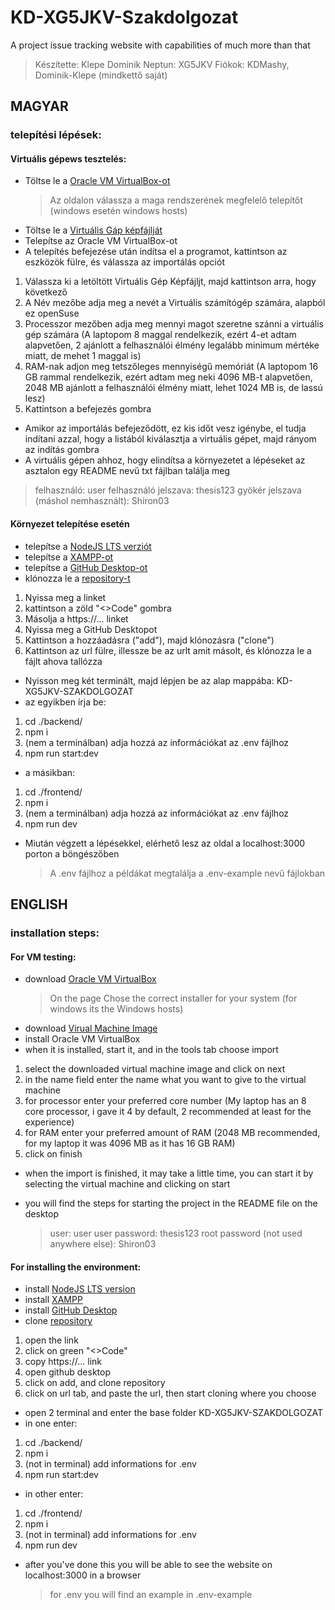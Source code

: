 # KD-XG5JKV-Szakdolgozat

A project issue tracking website with capabilities of much more than that

> Készítette: Klepe Dominik
> Neptun: XG5JKV
> Fiókok: KDMashy, Dominik-Klepe (mindkettő saját)

## MAGYAR

### telepítési lépések:

#### Virtuális gépews tesztelés:

- Töltse le a [Oracle VM VirtualBox-ot](https://www.virtualbox.org/wiki/Downloads)
  > Az oldalon válassza a maga rendszerének megfelelő telepítőt (windows esetén windows hosts)
- Töltse le a [Virtuális Gáp képfájlját](https://drive.google.com/file/d/1xqBCnrHyFAnMESGdOFQx7FeFZvaNZHk3/view?usp=share_link)
- Telepítse az Oracle VM VirtualBox-ot
- A telepítés befejezése után indítsa el a programot, kattintson az eszközök fülre, és válassza az importálás opciót

1. Válassza ki a letöltött Virtuális Gép Képfájljt, majd kattintson arra, hogy következő
2. A Név mezőbe adja meg a nevét a Virtuális számítógép számára, alapból ez openSuse
3. Processzor mezőben adja meg mennyi magot szeretne szánni a virtuális gép számára (A laptopom 8 maggal rendelkezik, ezért 4-et adtam alapvetően, 2 ajánlott a felhasználói élmény legalább minimum mértéke miatt, de mehet 1 maggal is)
4. RAM-nak adjon meg tetszőleges mennyiségű memóriát (A laptopom 16 GB rammal rendelkezik, ezért adtam meg neki 4096 MB-t alapvetően, 2048 MB ajánlott a felhasználói élmény miatt, lehet 1024 MB is, de lassú lesz)
5. Kattintson a befejezés gombra

- Amikor az importálás befejeződött, ez kis időt vesz igénybe, el tudja indítani azzal, hogy a listából kiválasztja a virtuális gépet, majd rányom az indítás gombra
- A virtuális gépen ahhoz, hogy elindítsa a környezetet a lépéseket az asztalon egy README nevű txt fájlban találja meg

> felhasználó: user
> felhasználó jelszava: thesis123
> gyökér jelszava (máshol nemhasznált): Shiron03

#### Környezet telepítése esetén

- telepítse a [NodeJS LTS verziót](https://nodejs.org/en)
- telepítse a [XAMPP-ot](https://www.apachefriends.org/hu/index.html)
- telepítse a [GitHub Desktop-ot](https://desktop.github.com/)
- klónozza le a [repository-t](https://github.com/KDMashy/KD-XG5JKV-Szakdolgozat)

1. Nyissa meg a linket
2. kattintson a zöld "<>Code" gombra
3. Másolja a https://... linket
4. Nyissa meg a GitHub Desktopot
5. Kattintson a hozzáadásra ("add"), majd klónozásra ("clone")
6. Kattintson az url fülre, illessze be az urlt amit másolt, és klónozza le a fájlt ahova tallózza

- Nyisson meg két terminált, majd lépjen be az alap mappába: KD-XG5JKV-SZAKDOLGOZAT
- az egyikben írja be:

1. cd ./backend/
2. npm i
3. (nem a terminálban) adja hozzá az információkat az .env fájlhoz
4. npm run start:dev

- a másikban:

1. cd ./frontend/
2. npm i
3. (nem a terminálban) adja hozzá az információkat az .env fájlhoz
4. npm run dev

- Miután végzett a lépésekkel, elérhető lesz az oldal a localhost:3000 porton a böngészőben
  > A .env fájlhoz a példákat megtalálja a .env-example nevű fájlokban

## ENGLISH

### installation steps:

#### For VM testing:

- download [Oracle VM VirtualBox](https://www.virtualbox.org/wiki/Downloads)
  > On the page Chose the correct installer for your system (for windows its the Windows hosts)
- download [Virual Machine Image](https://drive.google.com/file/d/1xqBCnrHyFAnMESGdOFQx7FeFZvaNZHk3/view?usp=share_link)
- install Oracle VM VirtualBox
- when it is installed, start it, and in the tools tab choose import

1. select the downloaded virtual machine image and click on next
2. in the name field enter the name what you want to give to the virtual machine
3. for processor enter your preferred core number (My laptop has an 8 core processor, i gave it 4 by default, 2 recommended at least for the experience)
4. for RAM enter your preferred amount of RAM (2048 MB recommended, for my laptop it was 4096 MB as it has 16 GB RAM)
5. click on finish

- when the import is finished, it may take a little time, you can start it by selecting the virtual machine and clicking on start
- you will find the steps for starting the project in the README file on the desktop

  > user: user
  > user password: thesis123
  > root password (not used anywhere else): Shiron03

#### For installing the environment:

- install [NodeJS LTS version](https://nodejs.org/en)
- install [XAMPP](https://www.apachefriends.org/hu/index.html)
- install [GitHub Desktop](https://desktop.github.com/)
- clone [repository](https://github.com/KDMashy/KD-XG5JKV-Szakdolgozat)

1. open the link
2. click on green "<>Code"
3. copy https://... link
4. open github desktop
5. click on add, and clone repository
6. click on url tab, and paste the url, then start cloning where you choose

- open 2 terminal and enter the base folder KD-XG5JKV-SZAKDOLGOZAT
- in one enter:

1. cd ./backend/
2. npm i
3. (not in terminal) add informations for .env
4. npm run start:dev

- in other enter:

1. cd ./frontend/
2. npm i
3. (not in terminal) add informations for .env
4. npm run dev

- after you've done this you will be able to see the website on localhost:3000 in a browser
  > for .env you will find an example in .env-example
